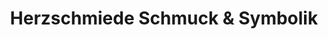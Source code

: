 ---
title: "Herzschmiede Schmuck & Symbolik"
url: /jona/herzschmiede-schmuck-und-symbolik/
shop: Schmuck
---
